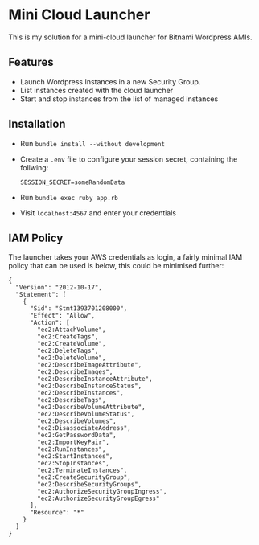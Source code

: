 # Mini Cloud Launcher

This is my solution for a mini-cloud launcher for Bitnami Wordpress AMIs.

## Features

* Launch Wordpress Instances in a new Security Group.
* List instances created with the cloud launcher
* Start and stop instances from the list of managed instances

## Installation

* Run `bundle install --without development`
* Create a `.env` file to configure your session secret, containing the follwing:

      SESSION_SECRET=someRandomData
* Run `bundle exec ruby app.rb`
* Visit `localhost:4567` and enter your credentials

## IAM Policy
The launcher takes your AWS credentials as login, a fairly minimal IAM policy that can be used is below, this could be minimised further:

    {
      "Version": "2012-10-17",
      "Statement": [
        {
          "Sid": "Stmt1393701208000",
          "Effect": "Allow",
          "Action": [
            "ec2:AttachVolume",
            "ec2:CreateTags",
            "ec2:CreateVolume",
            "ec2:DeleteTags",
            "ec2:DeleteVolume",
            "ec2:DescribeImageAttribute",
            "ec2:DescribeImages",
            "ec2:DescribeInstanceAttribute",
            "ec2:DescribeInstanceStatus",
            "ec2:DescribeInstances",
            "ec2:DescribeTags",
            "ec2:DescribeVolumeAttribute",
            "ec2:DescribeVolumeStatus",
            "ec2:DescribeVolumes",
            "ec2:DisassociateAddress",
            "ec2:GetPasswordData",
            "ec2:ImportKeyPair",
            "ec2:RunInstances",
            "ec2:StartInstances",
            "ec2:StopInstances",
            "ec2:TerminateInstances",
            "ec2:CreateSecurityGroup",
            "ec2:DescribeSecurityGroups",
            "ec2:AuthorizeSecurityGroupIngress",
            "ec2:AuthorizeSecurityGroupEgress"
          ],
          "Resource": "*"
        }
      ]
    }

